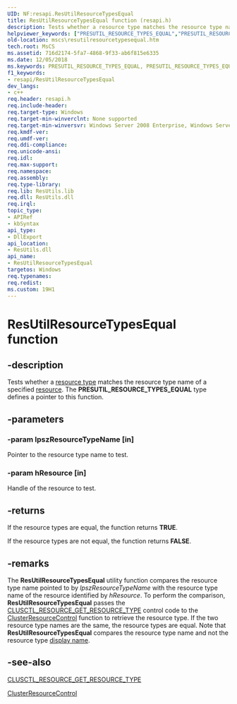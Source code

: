 ```yaml
---
UID: NF:resapi.ResUtilResourceTypesEqual
title: ResUtilResourceTypesEqual function (resapi.h)
description: Tests whether a resource type matches the resource type name of a specified resource. The PRESUTIL_RESOURCE_TYPES_EQUAL type defines a pointer to this function.
helpviewer_keywords: ["PRESUTIL_RESOURCE_TYPES_EQUAL","PRESUTIL_RESOURCE_TYPES_EQUAL function [Failover Cluster]","ResUtilResourceTypesEqual","ResUtilResourceTypesEqual function [Failover Cluster]","_wolf_resutilresourcetypesequal","mscs.resutilresourcetypesequal","resapi/PRESUTIL_RESOURCE_TYPES_EQUAL","resapi/ResUtilResourceTypesEqual"]
old-location: mscs\resutilresourcetypesequal.htm
tech.root: MsCS
ms.assetid: 716d2174-5fa7-4868-9f33-ab6f815e6335
ms.date: 12/05/2018
ms.keywords: PRESUTIL_RESOURCE_TYPES_EQUAL, PRESUTIL_RESOURCE_TYPES_EQUAL function [Failover Cluster], ResUtilResourceTypesEqual, ResUtilResourceTypesEqual function [Failover Cluster], _wolf_resutilresourcetypesequal, mscs.resutilresourcetypesequal, resapi/PRESUTIL_RESOURCE_TYPES_EQUAL, resapi/ResUtilResourceTypesEqual
f1_keywords:
- resapi/ResUtilResourceTypesEqual
dev_langs:
- c++
req.header: resapi.h
req.include-header: 
req.target-type: Windows
req.target-min-winverclnt: None supported
req.target-min-winversvr: Windows Server 2008 Enterprise, Windows Server 2008 Datacenter
req.kmdf-ver: 
req.umdf-ver: 
req.ddi-compliance: 
req.unicode-ansi: 
req.idl: 
req.max-support: 
req.namespace: 
req.assembly: 
req.type-library: 
req.lib: ResUtils.lib
req.dll: ResUtils.dll
req.irql: 
topic_type:
- APIRef
- kbSyntax
api_type:
- DllExport
api_location:
- ResUtils.dll
api_name:
- ResUtilResourceTypesEqual
targetos: Windows
req.typenames: 
req.redist: 
ms.custom: 19H1
---
```


# ResUtilResourceTypesEqual function


## -description


Tests whether a  <a href="https://docs.microsoft.com/previous-versions/windows/desktop/mscs/resource-types">resource type</a> matches the resource type name of a specified  <a href="https://docs.microsoft.com/previous-versions/windows/desktop/mscs/resources">resource</a>. The <b>PRESUTIL_RESOURCE_TYPES_EQUAL</b> type defines a pointer to this function.


## -parameters




### -param lpszResourceTypeName [in]

Pointer to the resource type name to test.


### -param hResource [in]

Handle of the resource to test.


## -returns



If the resource types are equal, the function returns <b>TRUE</b>.

If the resource types are not equal, 
the function returns <b>FALSE</b>.




## -remarks



The  <b>ResUtilResourceTypesEqual</b> utility function compares the resource type name pointed to by <i>lpszResourceTypeName</i> with the resource type name of the resource identified by <i>hResource</i>. To perform the comparison,  <b>ResUtilResourceTypesEqual</b> passes the  <a href="https://docs.microsoft.com/previous-versions/windows/desktop/mscs/clusctl-resource-get-resource-type">CLUSCTL_RESOURCE_GET_RESOURCE_TYPE</a> control code to the  <a href="https://docs.microsoft.com/previous-versions/windows/desktop/api/clusapi/nf-clusapi-clusterresourcecontrol">ClusterResourceControl</a> function to retrieve the resource type. If the two resource type names are the same, the resource types are equal. Note that  <b>ResUtilResourceTypesEqual</b> compares the resource type name and not the resource type  <a href="https://docs.microsoft.com/previous-versions/windows/desktop/mscs/display-names">display name</a>.




## -see-also




<a href="https://docs.microsoft.com/previous-versions/windows/desktop/mscs/clusctl-resource-get-resource-type">CLUSCTL_RESOURCE_GET_RESOURCE_TYPE</a>



<a href="https://docs.microsoft.com/previous-versions/windows/desktop/api/clusapi/nf-clusapi-clusterresourcecontrol">ClusterResourceControl</a>
 

 

